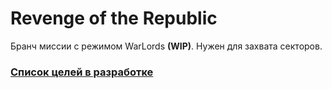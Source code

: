 # Revenge of the Republic

Бранч миссии с режимом WarLords **(WIP)**.
Нужен для захвата секторов. 

### [Список целей в разработке](https://trello.com/b/ycZ3oTqZ/t3)
